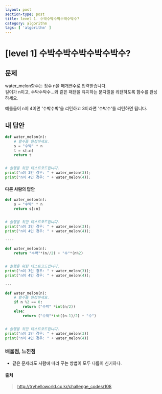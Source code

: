 ```yaml
---
layout: post
section-type: post
title: level 1. 수박수박수박수박수박수?
category: algorithm
tags: [ 'algorithm' ]
---
```


# [level 1] 수박수박수박수박수박수?

## 문제
water_melon함수는 정수 n을 매개변수로 입력받습니다.  
길이가 n이고, 수박수박수...와 같은 패턴을 유지하는 문자열을 리턴하도록 함수를 완성하세요.  

예를들어 n이 4이면 '수박수박'을 리턴하고 3이라면 '수박수'를 리턴하면 됩니다.

## 내 답안

```python
def water_melon(n):
    # 함수를 완성하세요.
    s = "수박" * n
    t = s[:n]
    return t


# 실행을 위한 테스트코드입니다.
print("n이 3인 경우: " + water_melon(3));
print("n이 4인 경우: " + water_melon(4));
```

#### 다른 사람의 답안

```python
def water_melon(n):
    s = "수박" * n
    return s[:n]


# 실행을 위한 테스트코드입니다.
print("n이 3인 경우: " + water_melon(3));
print("n이 4인 경우: " + water_melon(4));

----

def water_melon(n):
    return "수박"*(n//2) + "수"*(n%2)


# 실행을 위한 테스트코드입니다.
print("n이 3인 경우: " + water_melon(3));
print("n이 4인 경우: " + water_melon(4));

---

def water_melon(n):
    # 함수를 완성하세요.
    if n %2 == 0:
        return ("수박" *int(n/2))
    else:
        return ("수박"*int((n-1)/2) + "수")


# 실행을 위한 테스트코드입니다.
print("n이 3인 경우: " + water_melon(3))
print("n이 4인 경우: " + water_melon(4))
```

### 배울점, 느낀점

- 같은 문제라도 사람에 따라 푸는 방법이 모두 다름이 신기하다.

#### 출처
> <http://tryhelloworld.co.kr/challenge_codes/108>
